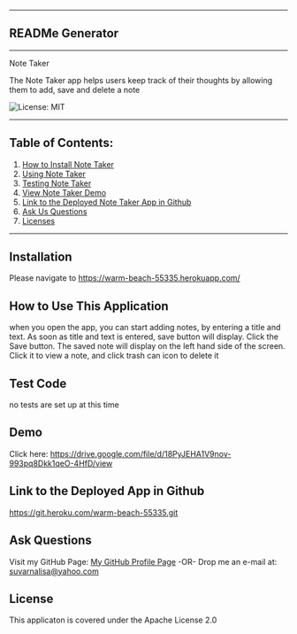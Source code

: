 
  ***
  ## READMe Generator
  ***

  Note Taker

  The Note Taker app helps users keep track of their thoughts by allowing them to add, save and delete a note

  ![License: MIT](https://img.shields.io/badge/License-Apache%202.0-blue.svg)

  ***
  ## Table of Contents:
  1. [How to Install Note Taker](#Installation)
  2. [Using Note Taker](#How%20To%20Use%20This%20Application)
  3. [Testing Note Taker](#Test%20Code)
  4. [View Note Taker Demo ](#Demo)
  5. [Link to the Deployed Note Taker App in Github ](#Link%20to%20the%20Deployed%20App%20in%20Github)
  6. [Ask Us Questions](#Ask%20Questions)
  7. [Licenses](#License)
  ***

  ## Installation
  Please navigate to https://warm-beach-55335.herokuapp.com/


  ## How to Use This Application
  when you open the app, you can start adding notes, by entering a title and text. As soon  as title and text is entered, save button will display. Click the Save button. The saved note will display on the left hand side of the screen. Click it to view a note, and click trash can icon to delete it


  ## Test Code
  no tests are set up at this time


  ## Demo
  Click here: https://drive.google.com/file/d/18PyJEHA1V9nov-993pq8Dkk1qeO-4HfD/view

  ## Link to the Deployed App in Github
  https://git.heroku.com/warm-beach-55335.git  

  ## Ask Questions
  Visit my GitHub Page: [My GitHub Profile Page](https://github.com/https://github.com/purilisa)
 -OR-
 Drop me an e-mail at: suvarnalisa@yahoo.com


  ## License
  This applicaton is covered under the Apache License 2.0
